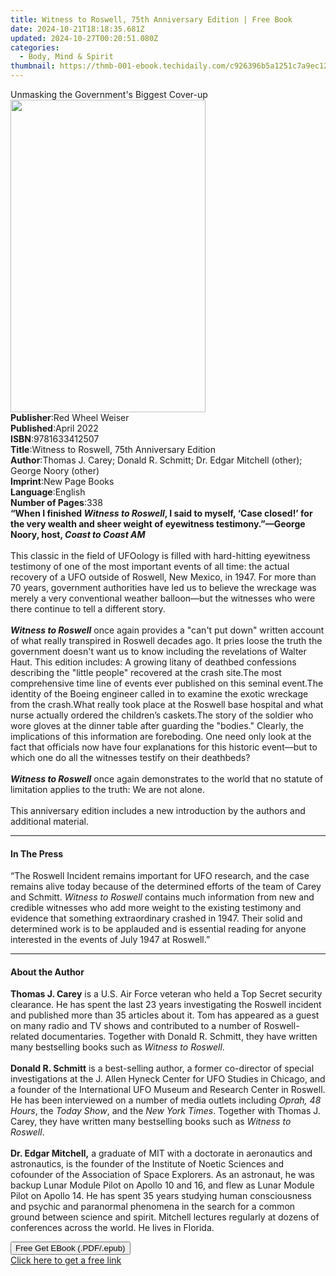 ```yaml
---
title: Witness to Roswell, 75th Anniversary Edition | Free Book
date: 2024-10-21T18:18:35.681Z
updated: 2024-10-27T00:20:51.080Z
categories:
  - Body, Mind & Spirit
thumbnail: https://thmb-001-ebook.techidaily.com/c926396b5a1251c7a9ec12f4d82d139a36fbfa6328581bf85ccfc6bf6b50161c.jpg
---
```

<main id="book-container">
  <div class="flex flex-col">
    <div class="book-brief flex-1 py-6 px-4 sm:p-6 md:py-10 md:px-8">
      <!-- brief-->
      <div class="book-brief-main">
        Unmasking the Government's Biggest Cover-up
      </div>
    </div>
    <div
      class="book-meta-info flex-1 grid gap-4 col-start-1 col-end-3 row-start-1 sm:mb-6 sm:grid-cols-4 lg:gap-6 lg:col-start-2 lg:row-end-6 lg:row-span-6 lg:mb-0"
    >
      <div
        class="book-meta-info-left place-content-center mt-4 p-4 text-sm leading-6 col-start-2 col-span-2 dark:text-slate-400"
      >
        <img
          class="w-full h-500 object-cover rounded-lg sm:h-255 sm:col-span-2 lg:col-span-full"
          src="https://img-001-ebook.techidaily.com/d33bf4106b6c8cf8259689c4d322fe3b594d63492124695b97f181da88dadc1f.jpg"
          alt=""
          width="312"
          height="500"
        />
      </div>
      <div
        class="book-meta-info-right mt-2 col-start-1 row-start-2 col-span-3 self-center"
      >
        <!-- meta data  -->
        <div class="flex flex-col px-4 md:px-8">
          <div class="flex-1">
            <strong>Publisher</strong>:<span class="px-2"
              >Red Wheel Weiser</span
            >
          </div>
          <div class="flex-1">
            <strong>Published</strong>:<span class="px-2">April 2022</span>
          </div>
          <div class="flex-1">
            <strong>ISBN</strong>:<span class="px-2">9781633412507</span>
          </div>
          <div class="flex-1">
            <strong>Title</strong>:<span class="px-2"
              >Witness to Roswell, 75th Anniversary Edition</span
            >
          </div>
          <div class="flex-1">
            <strong>Author</strong>:<span class="px-2"
              >Thomas J. Carey; Donald R. Schmitt; Dr. Edgar Mitchell (other);
              George Noory (other)</span
            >
          </div>
          <div class="flex-1">
            <strong>Imprint</strong>:<span class="px-2">New Page Books</span>
          </div>
          <div class="flex-1">
            <strong>Language</strong>:<span class="px-2">English</span>
          </div>
          <div class="flex-1">
            <strong>Number of Pages</strong>:<span class="px-2">338</span>
          </div>
        </div>
      </div>
    </div>
    <div class="book-description flex-1 py-6 px-4 sm:p-6 md:py-10 md:px-8">
      <div class="book-description-main">
        <div accordion-content="" id="description">
          <b
            >“When I finished <i>Witness to Roswell</i>, I said to myself, ‘Case
            closed!’ for the very wealth and sheer weight of eyewitness
            testimony.”—George Noory, host, <i>Coast to Coast AM</i></b
          ><br /><br />
          This classic in the field of UFOology is filled with hard-hitting
          eyewitness testimony of one of the most important events of all time:
          the actual recovery of a UFO outside of Roswell, New Mexico, in 1947.
          For more than 70 years, government authorities have led us to believe
          the wreckage was merely a very conventional weather balloon—but the
          witnesses who were there continue to tell a different story.<br /><br /><b
            ><i>Witness to Roswell</i></b
          >
          once again provides a "can't put down" written account of what really
          transpired in Roswell decades ago. It pries loose the truth the
          government doesn't want us to know including the revelations of Walter
          Haut. This edition includes: A growing litany of deathbed confessions
          describing the "little people" recovered at the crash site.The most
          comprehensive time line of events ever published on this seminal
          event.The identity of the Boeing engineer called in to examine the
          exotic wreckage from the crash.What really took place at the Roswell
          base hospital and what nurse actually ordered the children’s
          caskets.The story of the soldier who wore gloves at the dinner table
          after guarding the "bodies." Clearly, the implications of this
          information are foreboding. One need only look at the fact that
          officials now have four explanations for this historic event—but to
          which one do all the witnesses testify on their deathbeds?<br /><br /><b
            ><i>Witness to Roswell</i></b
          >
          once again demonstrates to the world that no statute of limitation
          applies to the truth: We are not alone.<br /><br />
          This anniversary edition includes a new introduction by the authors
          and additional material.
        </div>
        <div class="accordion-fader"></div>
      </div>
    </div>
    <div class="book-excerpts flex-1 py-6 px-4 sm:p-6 md:py-10 md:px-8">
      <!-- excerpts-->
      <div class="book-excerpts-main">
        <hr />
        <h4 class="placeholder placeholder-heading">
          <span>In The Press</span>
        </h4>
        <p>
          “The Roswell Incident remains important for UFO research, and the case
          remains alive today because of the determined efforts of the team of
          Carey and Schmitt. <i>Witness to Roswell</i> contains much information
          from new and credible witnesses who add more weight to the existing
          testimony and evidence that something extraordinary crashed in 1947.
          Their solid and determined work is to be applauded and is essential
          reading for anyone interested in the events of July 1947 at Roswell.”
        </p>
      </div>
    </div>
    <div class="book-about-author flex-1 py-6 px-4 sm:p-6 md:py-10 md:px-8">
      <!-- about author-->
      <div class="book-main-author-main">
        <hr />
        <h4 class="placeholder placeholder-heading">
          <span>About the Author</span>
        </h4>
        <p>
          <b>Thomas J. Carey</b>&nbsp;is a U.S. Air Force veteran who held a Top
          Secret security clearance. He has spent the last 23 years
          investigating the Roswell incident and published more than 35 articles
          about it. Tom has appeared as a guest on many radio and TV shows and
          contributed to a number of Roswell-related documentaries. Together
          with Donald R. Schmitt, they have written many bestselling books such
          as&nbsp;<i>Witness to Roswell</i>.<br /><br /><b>Donald R. Schmitt</b
          >&nbsp;is a best-selling author, a former co-director of special
          investigations at the J. Allen Hyneck Center for UFO Studies in
          Chicago, and a founder of the International UFO Museum and Research
          Center in Roswell. He has been interviewed on a number of media
          outlets including&nbsp;<i>Oprah, 48 Hours</i>, the&nbsp;<i
            >Today Show</i
          >, and the&nbsp;<i>New York Times</i>. Together with Thomas J. Carey,
          they have written many bestselling books such as&nbsp;<i
            >Witness to Roswell</i
          >.<br /><br /><b>Dr. Edgar Mitchell,</b> a graduate of MIT with a
          doctorate in aeronautics and astronautics, is the founder of the
          Institute of Noetic Sciences and cofounder of the Association of Space
          Explorers. As an astronaut, he was backup Lunar Module Pilot on Apollo
          10 and 16, and flew as Lunar Module Pilot on Apollo 14. He has spent
          35 years studying human consciousness and psychic and paranormal
          phenomena in the search for a common ground between science and
          spirit. Mitchell lectures regularly at dozens of conferences across
          the world. He lives in Florida.
        </p>
      </div>
    </div>
    <div class="book-free-get flex-1 py-6 px-4 sm:p-6 md:py-10 md:px-8">
      <button
        id="btn-free-get"
        class="bg-blue-500 hover:bg-blue-700 text-white font-bold py-2 px-4 rounded"
      >
        Free Get EBook (.PDF/.epub)
      </button>
      <div id="countdown-display" class="px-2 text-lg mt-2"></div>
      <a
        id="free-link"
        class="hidden bg-blue-500 hover:bg-blue-700 text-white font-bold py-2 px-4 rounded"
        href="https://www.ebooks.com/en-us/book/210367973/witness-to-roswell-75th-anniversary-edition/thomas-j-carey/"
        target="_blank"
        >Click here to get a free link</a
      >
    </div>
    <script>
      let countdownTime = 0;
      let countdownInterval = null;
      document
        .getElementById('btn-free-get')
        .addEventListener('click', startCountdown);
      function startCountdown() {
        countdownTime = new Date().getTime() + 60000 * 3;
        countdownInterval = setInterval(updateCountdown, 1000);
        document.getElementById('btn-free-get').disabled = true;
        document
          .getElementById('btn-free-get')
          .classList.add('bg-gray-500', 'cursor-not-allowed');
      }
      function updateCountdown() {
        let currentTime = new Date().getTime();
        let timeLeft = countdownTime - currentTime;
        let secondsLeft = Math.floor(timeLeft / 1000);
        document.getElementById('countdown-display').innerHTML =
          `Remaining time: ${secondsLeft} seconds.`;
        if (secondsLeft <= 0) {
          clearInterval(countdownInterval);
          document.getElementById('btn-free-get').classList.add('hidden');
          document.getElementById('free-link').classList.remove('hidden');
          document.getElementById('countdown-display').innerHTML = '';
        }
      }
    </script>
  </div>
</main>

<ins class="adsbygoogle"
      style="display:block"
      data-ad-client="ca-pub-7571918770474297"
      data-ad-slot="8358498916"
      data-ad-format="auto"
      data-full-width-responsive="true"></ins>
    